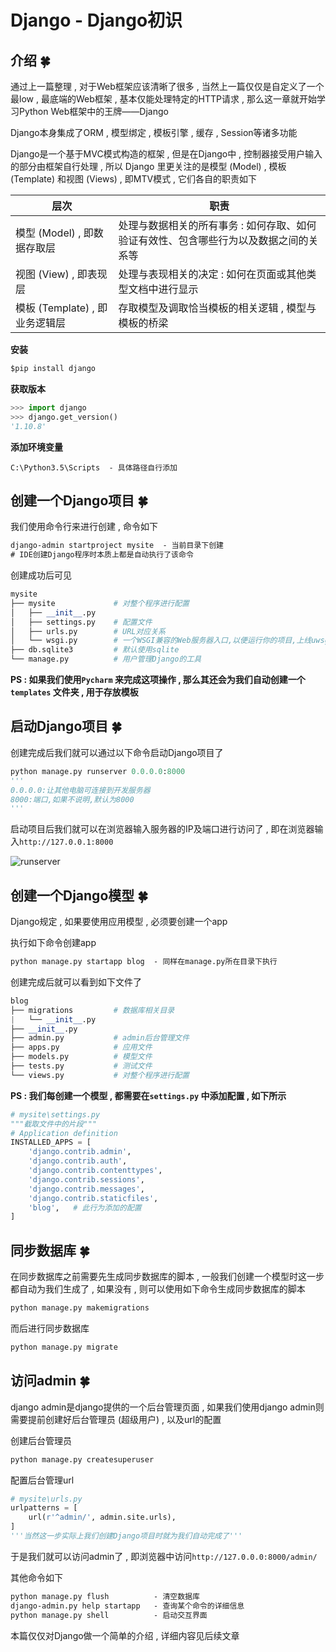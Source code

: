 # Django - Django初识








<extoc></extoc>

## 介绍  🍀

通过上一篇整理 , 对于Web框架应该清晰了很多 , 当然上一篇仅仅是自定义了一个最low , 最底端的Web框架 , 基本仅能处理特定的HTTP请求 , 那么这一章就开始学习Python Web框架中的王牌——Django

Django本身集成了ORM , 模型绑定 , 模板引擎 , 缓存 , Session等诸多功能

Django是一个基于MVC模式构造的框架 , 但是在Django中 , 控制器接受用户输入的部分由框架自行处理 , 所以 Django 里更关注的是模型 (Model)  , 模板 (Template) 和视图 (Views) , 即MTV模式 , 它们各自的职责如下

| 层次                     | 职责                                       |
| ---------------------- | ---------------------------------------- |
| 模型 (Model) , 即数据存取层    | 处理与数据相关的所有事务 :  如何存取、如何验证有效性、包含哪些行为以及数据之间的关系等 |
| 视图 (View) , 即表现层       | 处理与表现相关的决定 :  如何在页面或其他类型文档中进行显示          |
| 模板 (Template) , 即业务逻辑层 | 存取模型及调取恰当模板的相关逻辑 , 模型与模板的桥梁              |

**安装**

```cmd
$pip install django
```

**获取版本**

```python
>>> import django
>>> django.get_version()
'1.10.8'
```

**添加环境变量**

```
C:\Python3.5\Scripts  - 具体路径自行添加
```

## 创建一个Django项目  🍀

我们使用命令行来进行创建 , 命令如下

```cmd
django-admin startproject mysite  - 当前目录下创建
# IDE创建Django程序时本质上都是自动执行了该命令
```

创建成功后可见

```python
mysite
├── mysite             # 对整个程序进行配置
│   ├── __init__.py
│   ├── settings.py    # 配置文件
│   ├── urls.py        # URL对应关系
│   └── wsgi.py        # 一个WSGI兼容的Web服务器入口,以便运行你的项目,上线uwsgi + nginx
├── db.sqlite3         # 默认使用sqlite
└── manage.py          # 用户管理Django的工具
```

**PS : 如果我们使用`Pycharm` 来完成这项操作 , 那么其还会为我们自动创建一个`templates` 文件夹 , 用于存放模板** 

## 启动Django项目  🍀

创建完成后我们就可以通过以下命令启动Django项目了

```python
python manage.py runserver 0.0.0.0:8000
'''
0.0.0.0:让其他电脑可连接到开发服务器
8000:端口,如果不说明,默认为8000
'''
```

启动项目后我们就可以在浏览器输入服务器的IP及端口进行访问了 , 即在浏览器输入`http://127.0.0.1:8000` 

![runserver](http://oux34p43l.bkt.clouddn.com/runserver.png?imageMogr2/blur/1x0/quality/75|watermark/2/text/bHlvbi55YW5nQHFxLmNvbQ==/font/YXBhcmFqaXRh/fontsize/560/fill/Izk0ODI4Mg==/dissolve/100/gravity/SouthEast/dx/10/dy/10)

## 创建一个Django模型  🍀

Django规定 , 如果要使用应用模型 , 必须要创建一个app

执行如下命令创建app

```cmd
python manage.py startapp blog  - 同样在manage.py所在目录下执行
```

创建完成后就可以看到如下文件了

```python
blog
├── migrations         # 数据库相关目录
|   └── __init__.py     
├── __init__.py        
├── admin.py           # admin后台管理文件
├── apps.py            # 应用文件
├── models.py          # 模型文件
├── tests.py           # 测试文件
└── views.py           # 对整个程序进行配置
```

**PS : 我们每创建一个模型 , 都需要在`settings.py` 中添加配置 , 如下所示** 

```python
# mysite\settings.py
"""截取文件中的片段"""
# Application definition
INSTALLED_APPS = [
    'django.contrib.admin',
    'django.contrib.auth',
    'django.contrib.contenttypes',
    'django.contrib.sessions',
    'django.contrib.messages',
    'django.contrib.staticfiles',
    'blog',   # 此行为添加的配置
]
```

## 同步数据库  🍀

在同步数据库之前需要先生成同步数据库的脚本 , 一般我们创建一个模型时这一步都自动为我们生成了 , 如果没有 , 则可以使用如下命令生成同步数据库的脚本

```cmd
python manage.py makemigrations
```

而后进行同步数据库

```cmd
python manage.py migrate
```

## 访问admin  🍀

django admin是django提供的一个后台管理页面 , 如果我们使用django admin则需要提前创建好后台管理员 (超级用户) , 以及url的配置

创建后台管理员

```cmd
python manage.py createsuperuser
```

配置后台管理url

```python
# mysite\urls.py
urlpatterns = [
    url(r'^admin/', admin.site.urls),
]
'''当然这一步实际上我们创建Django项目时就为我们自动完成了'''
```

于是我们就可以访问admin了 , 即浏览器中访问`http://127.0.0.0:8000/admin/` 

其他命令如下

```cmd
python manage.py flush          - 清空数据库
django-admin.py help startapp   - 查询某个命令的详细信息
python manage.py shell          - 启动交互界面
```

本篇仅仅对Django做一个简单的介绍 , 详细内容见后续文章
